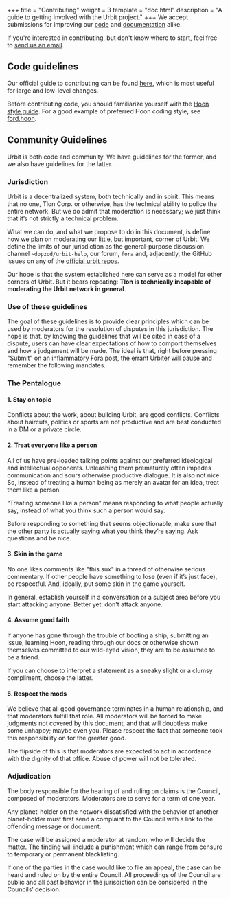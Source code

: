 +++
title = "Contributing"
weight = 3
template = "doc.html"
description = "A guide to getting involved with the Urbit project."
+++
We accept submissions for improving our [code](https://github.com/urbit/urbit/) and [documentation](https://github.com/urbit/docs/) alike.

If you're interested in contributing, but don't know where to start, feel free to [send us an email](mailto:support@urbit.org).

## Code guidelines

Our official guide to contributing can be found [here](https://github.com/urbit/urbit/blob/master/CONTRIBUTING.md), which is most useful for large and low-level changes.

Before contributing code, you should familiarize yourself with the [Hoon style guide](./docs/learn/hoon/style.md). For a good example of preferred Hoon coding style, see [ford.hoon](https://github.com/urbit/arvo/blob/master/sys/vane/ford.hoon).

## Community Guidelines

Urbit is both code and community. We have guidelines for the former, and we also have guidelines for the latter.

### Jurisdiction

Urbit is a decentralized system, both technically and in spirit. This means that no one, Tlon Corp. or otherwise, has the technical ability to police the entire network. But we do admit that moderation is necessary; we just think that it’s not strictly a technical problem.

What we can do, and what we propose to do in this document, is define how we plan on moderating our little, but important, corner of Urbit. We define the limits of our jurisdiction as the general-purpose discussion channel `~dopzod/urbit-help`, our forum, `fora` and, adjacently, the GitHub issues on any of the [official urbit repos](https://github.com/urbit).

Our hope is that the system established here can serve as a model for other corners of Urbit. But it bears repeating: **Tlon is technically incapable of moderating the Urbit network in general**.

### Use of these guidelines

The goal of these guidelines is to provide clear principles which can be used by moderators for the resolution of disputes in this jurisdiction. The hope is that, by knowing the guidelines that will be cited in case of a dispute, users can have clear expectations of how to comport themselves and how a judgement will be made. The ideal is that, right before pressing "Submit" on an inflammatory Fora post, the errant Urbiter will pause and remember the following mandates.

### The Pentalogue

#### 1. Stay on topic

Conflicts about the work, about building Urbit, are good conflicts. Conflicts about haircuts, politics or sports are not productive and are best conducted in a DM or a private circle.

#### 2. Treat everyone like a person

All of us have pre-loaded talking points against our preferred ideological and intellectual opponents. Unleashing them prematurely often impedes communication and sours otherwise productive dialogue. It is also not nice. So, instead of treating a human being as merely an avatar for an idea, treat them like a person.

“Treating someone like a person” means responding to what people actually say, instead of what you think such a person would say.

Before responding to something that seems objectionable, make sure that the other party is actually saying what you think they’re saying. Ask questions and be nice.

#### 3. Skin in the game

No one likes comments like "this sux" in a thread of otherwise serious commentary. If other people have something to lose (even if it’s just face), be respectful. And, ideally, put some skin in the game yourself.

In general, establish yourself in a conversation or a subject area before you start attacking anyone. Better yet: don't attack anyone.

#### 4. Assume good faith

If anyone has gone through the trouble of booting a ship, submitting an issue, learning Hoon, reading through our docs or otherwise shown themselves committed to our wild-eyed vision, they are to be assumed to be a friend.

If you can choose to interpret a statement as a sneaky slight or a clumsy compliment, choose the latter.

#### 5. Respect the mods

We believe that all good governance terminates in a human relationship, and that moderators fulfill that role. All moderators will be forced to make judgments not covered by this document, and that will doubtless make some unhappy; maybe even you. Please respect the fact that someone took this responsibility on for the greater good.

The flipside of this is that moderators are expected to act in accordance with the dignity of that office. Abuse of power will not be tolerated.

### Adjudication

The body responsible for the hearing of and ruling on claims is the Council, composed of moderators. Moderators are to serve for a term of one year.

Any planet-holder on the network dissatisfied with the behavior of another planet-holder must first send a complaint to the Council with a link to the offending message or document.

The case will be assigned a moderator at random, who will decide the matter. The finding will include a punishment which can range from censure to temporary or permanent blacklisting.

If one of the parties in the case would like to file an appeal, the case can be heard and ruled on by the entire Council. All proceedings of the Council are public and all past behavior in the jurisdiction can be considered in the Councils’ decision.
